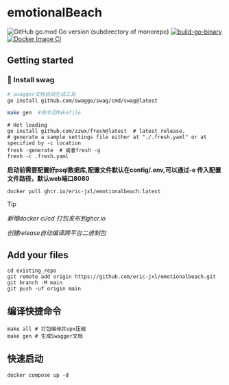 # emotionalBeach
![GitHub go.mod Go version (subdirectory of monorepo)](https://img.shields.io/github/go-mod/go-version/eric-jxl/emotionalbeach?color=blue&label=go&logo=go)
[![build-go-binary](https://github.com/eric-jxl/emotionalbeach/actions/workflows/go-binary-release.yml/badge.svg)](https://github.com/eric-jxl/emotionalbeach/actions/workflows/go-binary-release.yml)
[![Docker Image CI](https://github.com/eric-jxl/emotionalbeach/actions/workflows/docker-image.yml/badge.svg)](https://github.com/eric-jxl/emotionalbeach/actions/workflows/docker-image.yml)

## Getting started
### 🔧 Install swag
```bash
# swagger文档自动生成工具
go install github.com/swaggo/swag/cmd/swag@latest

make gen  #命令见Makefile
```

```shell
# Hot loading
go install github.com/zzwx/fresh@latest  # latest release.
# generate a sample settings file either at "./.fresh.yaml" or at specified by -c location
fresh -generate  # 或者fresh -g
fresh -c .fresh.yaml
```

**启动前需要配置好psql数据库,配置文件默认在config/.env,可以通过-e 传入配置文件路径，默认web端口8080**
```shell
docker pull ghcr.io/eric-jxl/emotionalbeach:latest
```
> [!TIP]  
> *新增docker ci/cd 打包发布到ghcr.io*
> 
> *创建release自动编译跨平台二进制包*
>
> 

## Add your files

```shell
cd existing_repo
git remote add origin https://github.com/eric-jxl/emotionalbeach.git
git branch -M main
git push -uf origin main

```
## 编译快捷命令
```shell
make all # 打包编译并upx压缩
make gen # 生成Swagger文档
```
## 快速启动
```shell
docker compose up -d
```
